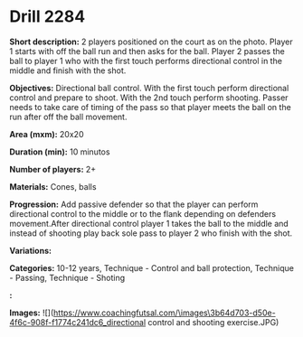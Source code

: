 # Drill 2284

**Short description:**
2 players positioned on the court as on the photo. Player 1 starts with off the ball run and then asks for the ball. Player 2 passes the ball to player 1 who with the first touch performs directional control in the middle and finish with the shot.

**Objectives:**
Directional ball control. With the first touch perform directional control and prepare to shoot. With the 2nd touch perform shooting.
Passer needs to take care of timing of the pass so that player meets the ball on the run after off the ball movement.

**Area (mxm):**
20x20

**Duration (min):**
10 minutos

**Number of players:**
2+

**Materials:**
Cones, balls

**Progression:**
Add passive defender so that the player can perform directional control to the middle or to the flank depending on defenders movement.After directional control player 1 takes the ball to the middle and instead of shooting play back sole pass to player 2 who finish with the shot.

**Variations:**


**Categories:**
10-12 years, Technique - Control and ball protection, Technique - Passing, Technique - Shoting

**:**


**Images:**
![](https://www.coachingfutsal.com/\images\3b64d703-d50e-4f6c-908f-f1774c241dc6_directional control and shooting exercise.JPG)

